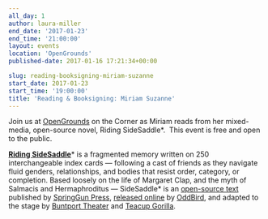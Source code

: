 ```yaml
---
all_day: 1
author: laura-miller
end_date: '2017-01-23'
end_time: '21:00:00'
layout: events
location: 'OpenGrounds'
published-date: 2017-01-16 17:21:34+00:00

slug: reading-booksigning-miriam-suzanne
start_date: 2017-01-23
start_time: '19:00:00'
title: 'Reading & Booksigning: Miriam Suzanne'
---
```


Join us at [OpenGrounds](http://opengrounds.virginia.edu/) on the Corner as Miriam reads from her mixed-media, open-source novel, Riding SideSaddle*.  This event is free and open to the public.

**[Riding SideSaddle](http://www.ridingsidesaddle.com/)*** is a fragmented memory written on 250 interchangeable index cards — following a cast of friends as they navigate fluid genders, relationships, and bodies that resist order, category, or completion. Based loosely on the life of Margaret Clap, and the myth of Salmacis and Hermaphroditus — SideSaddle* is an [ open-source text ](https://creativecommons.org/licenses/by-nc-sa/4.0/) published by [SpringGun Press](http://springgunpress.com), [released online](http://oddbooksapp.com/book/ridingsidesaddle) by [OddBird](http://oddbird.net/), and adapted to the stage by [Buntport Theater](http://buntport.com/archive/archive.htm) and [Teacup Gorilla](http://teacupgorilla.com).
